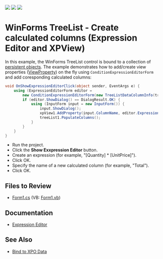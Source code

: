 <!-- default badges list -->
![](https://img.shields.io/endpoint?url=https://codecentral.devexpress.com/api/v1/VersionRange/128636989/13.1.4%2B)
[![](https://img.shields.io/badge/Open_in_DevExpress_Support_Center-FF7200?style=flat-square&logo=DevExpress&logoColor=white)](https://supportcenter.devexpress.com/ticket/details/E1887)
[![](https://img.shields.io/badge/📖_How_to_use_DevExpress_Examples-e9f6fc?style=flat-square)](https://docs.devexpress.com/GeneralInformation/403183)
<!-- default badges end -->

# WinForms TreeList - Create calculated columns (Expression Editor and XPView)

In this example, the WinForms TreeList control is bound to a collection of [persistent objects](https://docs.devexpress.com/XPO/DevExpress.Xpo.XPView). The example demonstrates how to add/create view properties ([ViewProperty](https://docs.devexpress.com/XPO/DevExpress.Xpo.ViewProperty)) on the fly using `ConditionExpressionEditorForm` and add coresponding calculated columns:

```csharp
void OnShowExpressionEditorClick(object sender, EventArgs e) {
    using (ExpressionEditorForm editor = 
        new ConditionExpressionEditorForm(new TreeListDataColumnInfo(treeList1.Columns), null)) {
        if (editor.ShowDialog() == DialogResult.OK) {
            using (InputForm input = new InputForm()) {
                input.ShowDialog();
                xpView1.AddProperty(input.ColumnName, editor.Expression);
                treeList1.PopulateColumns();
            }
        }
    }
}
```

* Run the project.
* Click the **Show Exxpression Editor** button.
* Create an expression (for example, "[Quantity] * [UnitPrice]").
* Click OK.
* Specify the name of a new calculated column (for example, "Total").
* Click OK.


## Files to Review

* [Form1.cs](./CS/E1887/Form1.cs) (VB: [Form1.vb](./VB/E1887/Form1.vb))


## Documentation

* [Expression Editor](https://docs.devexpress.com/WindowsForms/6211/common-features/expressions)


## See Also

* [Bind to XPO Data](https://docs.devexpress.com/WindowsForms/401033/common-features/data-binding/bind-to-XPO-data)
